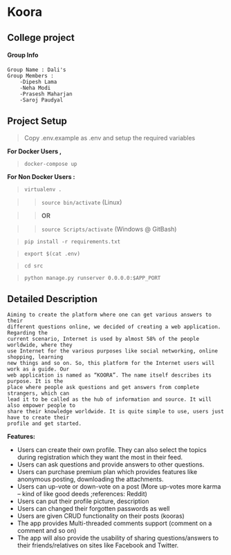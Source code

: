 # Koora

## College project

#### Group Info
    Group Name : Dali's
    Group Members : 
        -Dipesh Lama
        -Neha Modi
        -Prasesh Maharjan
        -Saroj Paudyal


## Project Setup

>Copy .env.example as .env and setup the required variables

**For Docker Users ,**

>`docker-compose up`

**For Non Docker Users :**

>`virtualenv .`

>>`source bin/activate` (Linux)

>>**OR**
 
>>`source Scripts/activate` (Windows @ GitBash)
 
>`pip install -r requirements.txt`

>`export $(cat .env)`

>`cd src`

>`python manage.py runserver 0.0.0.0:$APP_PORT`



## Detailed Description

    Aiming to create the platform where one can get various answers to their
    different questions online, we decided of creating a web application. Regarding the
    current scenario, Internet is used by almost 58% of the people worldwide, where they
    use Internet for the various purposes like social networking, online shopping, learning
    new things and so on. So, this platform for the Internet users will work as a guide. Our
    web application is named as “KOORA”. The name itself describes its purpose. It is the
    place where people ask questions and get answers from complete strangers, which can
    lead it to be called as the hub of information and source. It will also empower people to
    share their knowledge worldwide. It is quite simple to use, users just have to create their
    profile and get started.


**Features:**

- Users can create their own profile. They can also select the topics during
registration which they want the most in their feed.
- Users can ask questions and provide answers to other questions.
- Users can purchase premium plan which provides features like anonymous
posting, downloading the attachments.
- Users can up-vote or down-vote on a post (More up-votes more karma – kind of
like good deeds ;references: Reddit)
- Users can put their profile picture, description
- Users can changed their forgotten passwords as well
- Users are given CRUD functionality on their posts (kooras)
- The app provides Multi-threaded comments support (comment on a comment
and so on)
- The app will also provide the usability of sharing questions/answers to their
friends/relatives on sites like Facebook and Twitter.
